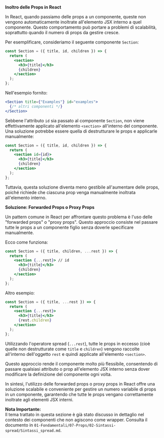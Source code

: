 **Inoltro delle Props in React**

In React, quando passiamo delle props a un componente, queste non vengono automaticamente inoltrate all'elemento JSX interno a quel componente. Questo comportamento può portare a problemi di scalabilità, soprattutto quando il numero di props da gestire cresce.

Per esemplificare, consideriamo il seguente componente `Section`:

```jsx
const Section = ({ title, id, children }) => {
  return (
    <section>
      <h3>{title}</h3>
      {children}
    </section>
  );
};
```

Nell'esempio fornito:

```jsx
<Section title={"Examples"} id="examples">
  {/* altri componenti */}
</Section>
```

Sebbene l'attributo `id` sia passato al componente `Section`, non viene effettivamente applicato all'elemento `<section>` all'interno del componente. Una soluzione potrebbe essere quella di destrutturare le props e applicarle manualmente:

```jsx
const Section = ({ title, id, children }) => {
  return (
    <section id={id}>
      <h3>{title}</h3>
      {children}
    </section>
  );
};
```

Tuttavia, questa soluzione diventa meno gestibile all'aumentare delle props, poiché richiede che ciascuna prop venga manualmente inoltrata all'elemento interno.

**Soluzione: Forwarded Props o Proxy Props**

Un pattern comune in React per affrontare questo problema è l'uso delle "forwarded props" o "proxy props". Questo approccio consiste nel passare tutte le props a un componente figlio senza doverle specificare manualmente.

Ecco come funziona:

```jsx
const Section = ({ title, children, ...rest }) => {
  return (
    <section {...rest}> // id
      <h3>{title}</h3>
      {children}
    </section>
  );
};
```

Altro esempio:

```jsx
const Section = ({ title, ...rest }) => {
  return (
    <section {...rest}>
      <h3>{title}</h3>
      {rest.children}
    </section>
  );
};
```

Utilizzando l'operatore spread (`...rest`), tutte le props in eccesso (cioè quelle non destrutturate come `title` e `children`) vengono raccolte all'interno dell'oggetto `rest` e quindi applicate all'elemento `<section>`.

Questo approccio rende il componente molto più flessibile, consentendo di passare qualsiasi attributo o prop all'elemento JSX interno senza dover modificare la definizione del componente ogni volta.

In sintesi, l'utilizzo delle forwarded props o proxy props in React offre una soluzione scalabile e conveniente per gestire un numero variabile di props in un componente, garantendo che tutte le props vengano correttamente inoltrate agli elementi JSX interni.

**Nota Importante:**  
Il tema trattato in questa sezione è già stato discusso in dettaglio nel contesto dei componenti che non agiscono come wrapper. Consulta il documento in `01-Fondamentali/07-Props/02-Sintassi-spread/Sintassi_spread.md`.

